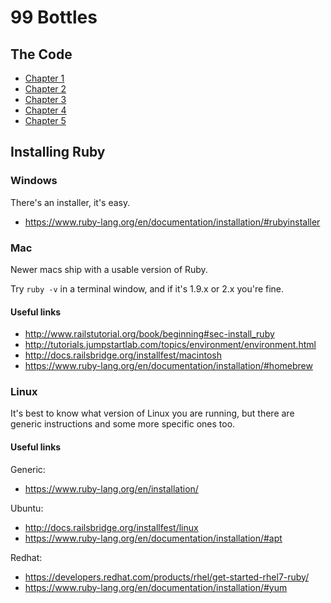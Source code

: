 # 99 Bottles

## The Code

* [Chapter 1](https://github.com/sandimetz/99bottles/commits/chapter-1)
* [Chapter 2](https://github.com/sandimetz/99bottles/commits/chapter-2)
* [Chapter 3](https://github.com/sandimetz/99bottles/commits/chapter-3)
* [Chapter 4](https://github.com/sandimetz/99bottles/commits/chapter-4)
* [Chapter 5](https://github.com/sandimetz/99bottles/commits/chapter-5)

## Installing Ruby

### Windows

There's an installer, it's easy.

- https://www.ruby-lang.org/en/documentation/installation/#rubyinstaller

### Mac

Newer macs ship with a usable version of Ruby.

Try `ruby -v` in a terminal window, and if it's 1.9.x or 2.x you're fine.

#### Useful links

- http://www.railstutorial.org/book/beginning#sec-install_ruby
- http://tutorials.jumpstartlab.com/topics/environment/environment.html
- http://docs.railsbridge.org/installfest/macintosh
- https://www.ruby-lang.org/en/documentation/installation/#homebrew

### Linux

It's best to know what version of Linux you are running, but there are generic instructions and some more specific ones too.

#### Useful links

Generic:

- https://www.ruby-lang.org/en/installation/

Ubuntu: 

- http://docs.railsbridge.org/installfest/linux
- https://www.ruby-lang.org/en/documentation/installation/#apt

Redhat:

- https://developers.redhat.com/products/rhel/get-started-rhel7-ruby/
- https://www.ruby-lang.org/en/documentation/installation/#yum
